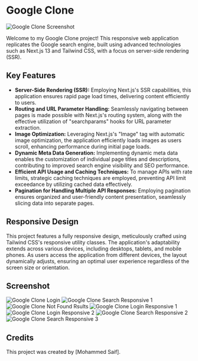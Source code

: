 # Google Clone

![Google Clone Screenshot](screenshots/google_clone_search.png)

Welcome to my Google Clone project! This responsive web application replicates the Google search engine, built using advanced technologies such as Next.js 13 and Tailwind CSS, with a focus on server-side rendering (SSR).

## Key Features

- **Server-Side Rendering (SSR):** Employing Next.js's SSR capabilities, this application ensures rapid page load times, delivering content efficiently to users.
- **Routing and URL Parameter Handling:** Seamlessly navigating between pages is made possible with Next.js's routing system, along with the effective utilization of "searchparams" hooks for URL parameter extraction.
- **Image Optimization:** Leveraging Next.js's "Image" tag with automatic image optimization, the application efficiently loads images as users scroll, enhancing performance during initial page loads.
- **Dynamic Meta Data Generation:** Implementing dynamic meta data enables the customization of individual page titles and descriptions, contributing to improved search engine visibility and SEO performance.
- **Efficient API Usage and Caching Techniques:** To manage APIs with rate limits, strategic caching techniques are employed, preventing API limit exceedance by utilizing cached data effectively.
- **Pagination for Handling Multiple API Responses:** Employing pagination ensures organized and user-friendly content presentation, seamlessly slicing data into separate pages.

## Responsive Design

This project features a fully responsive design, meticulously crafted using Tailwind CSS's responsive utility classes. The application's adaptability extends across various devices, including desktops, tablets, and mobile phones. As users access the application from different devices, the layout dynamically adjusts, ensuring an optimal user experience regardless of the screen size or orientation.

<!-- ## Deployed Link -->

<!-- Access the deployed application [here](https://your-deployed-link.com). -->

## Screenshot

![Google Clone Login](screenshots/google_clone_login.png)
![Google Clone Search Responsive 1](screenshots/google_clone_search_1.png)
![Google Clone Not Found Rsults](screenshots/google_clone_notmatch.png)
![Google Clone Login Responsive 1](screenshots/google_clone_login_1.png)
![Google Clone Login Responsive 2](screenshots/google_clone_login_2.png)
![Google Clone Search Responsive 2](screenshots/google_clone_search_2.png)
![Google Clone Search Responsive 3](screenshots/google_clone_search_3.png)

## Credits

This project was created by [Mohammed Saif].
